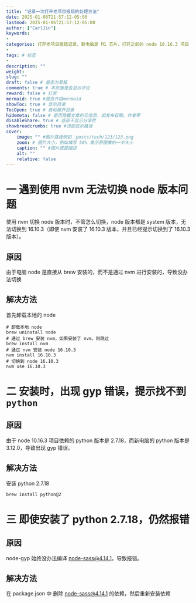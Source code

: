```yaml
---
title: "记录一次打开老项目报错的处理方法"
date: 2025-01-06T21:57:12-05:00
lastmod: 2025-01-06T21:57:12-05:00
author: ["CarlJin"]
keywords: 
- 
categories: 打开老项目报错记录，新电脑是 M1 芯片，打开之前的 node 10.16.3 项目
- 
tags: # 标签
- 
description: ""
weight:
slug: ""
draft: false # 是否为草稿
comments: true # 本页面是否显示评论
reward: false # 打赏
mermaid: true #是否开启mermaid
showToc: true # 显示目录
TocOpen: true # 自动展开目录
hidemeta: false # 是否隐藏文章的元信息，如发布日期、作者等
disableShare: true # 底部不显示分享栏
showbreadcrumbs: true #顶部显示路径
cover:
    image: "" #图片路径例如：posts/tech/123/123.png
    zoom: # 图片大小，例如填写 50% 表示原图像的一半大小
    caption: "" #图片底部描述
    alt: ""
    relative: false
---
```


# 一 遇到使用 nvm 无法切换 node 版本问题

使用 nvm 切换 node 版本时，不管怎么切换，node 版本都是 system 版本，无法切换到 16.10.3（即使 nvm 安装了 16.10.3 版本，并且已经提示切换到了 16.10.3 版本）。

## 原因

由于电脑 node 是直接从 brew 安装的，而不是通过 nvm 进行安装的，导致没办法切换

## 解决方法

首先卸载本地的 node

```shell
# 卸载本地 node
brew uninstall node
# 通过 brew 安装 nvm，如果安装了 nvm，则跳过
brew install nvm
# 通过 nvm 安装 node 16.10.3
nvm install 16.10.3
# 切换到 node 16.10.3
nvm use 16.10.3
```

# 二 安装时，出现 gyp 错误，提示找不到 `python`

## 原因

由于 node 10.16.3 项目依赖的 python 版本是 2.7.18，而新电脑的 python 版本是 3.12.0，导致出现 gyp 错误。

## 解决方法

安装 python 2.7.18

```shell
brew install python@2
```

# 三 即使安装了 python 2.7.18，仍然报错

## 原因

node-gyp 始终没办法编译 node-sass@4.14.1，导致报错。

## 解决方法

在 package.json 中 删除 node-sass@4.14.1 的依赖，然后重新安装依赖
